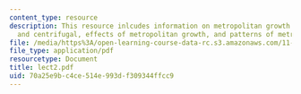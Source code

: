 ```yaml
---
content_type: resource
description: This resource inlcudes information on metropolitan growth forces, centripetal
  and centrifugal, effects of metropolitan growth, and patterns of metropolitan growth.
file: /media/https%3A/open-learning-course-data-rc.s3.amazonaws.com/11-953-comparative-land-use-and-transportation-planning-spring-2006/70a25e9bc4ce514e993df309344ffcc9_lect2.pdf
file_type: application/pdf
resourcetype: Document
title: lect2.pdf
uid: 70a25e9b-c4ce-514e-993d-f309344ffcc9
---
```

